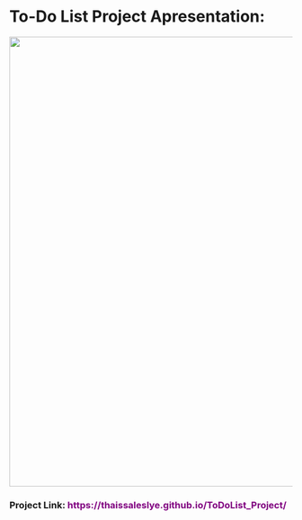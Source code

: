<h1>To-Do List Project Apresentation:</h1>
<img src="gif/ToDo List - Pessoal — Microsoft_ Edge 2024-08-13 17-00-45.gif" width="800">

<h3>Project Link: <a style="color: purple;">https://thaissaleslye.github.io/ToDoList_Project/</a></h3>
